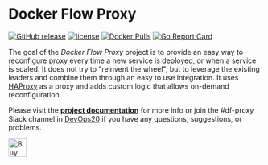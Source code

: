 # Docker Flow Proxy

[![GitHub release](https://img.shields.io/github/release/docker-flow/docker-flow-proxy.svg)]()
[![license](https://img.shields.io/github/license/docker-flow/docker-flow-proxy.svg)]()
[![Docker Pulls](https://img.shields.io/docker/pulls/docker-flow/docker-flow-proxy.svg)]()
[![Go Report Card](https://goreportcard.com/badge/github.com/docker-flow/docker-flow-proxy)](https://goreportcard.com/report/github.com/docker-flow/docker-flow-proxy)

The goal of the *Docker Flow Proxy* project is to provide an easy way to reconfigure proxy every time a new service is deployed, or when a service is scaled. It does not try to "reinvent the wheel", but to leverage the existing leaders and combine them through an easy to use integration. It uses [HAProxy](http://www.haproxy.org/) as a proxy and adds custom logic that allows on-demand reconfiguration.

Please visit the **[project documentation](http://proxy.dockerflow.com)** for more info or join the #df-proxy Slack channel in [DevOps20](http://slack.devops20toolkit.com/) if you have any questions, suggestions, or problems.

<a href='https://ko-fi.com/A655LRB' target='_blank'><img height='36' style='border:0px;height:36px;' src='https://az743702.vo.msecnd.net/cdn/kofi2.png?v=0' border='0' alt='Buy Me a Coffee at ko-fi.com' /></a>

